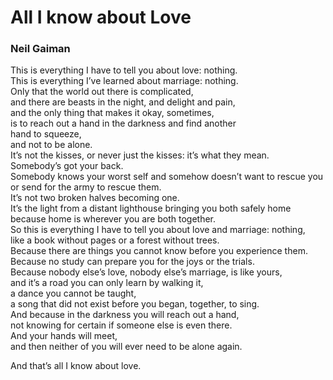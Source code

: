 # All I know about Love

### Neil Gaiman

This is everything I have to tell you about love: nothing.  
This is everything I’ve learned about marriage: nothing.  
Only that the world out there is complicated,  
and there are beasts in the night, and delight and pain,  
and the only thing that makes it okay, sometimes,  
is to reach out a hand in the darkness and find another  
hand to squeeze,  
and not to be alone.  
It’s not the kisses, or never just the kisses: it’s what they mean.  
Somebody’s got your back.  
Somebody knows your worst self and somehow doesn’t want to rescue you  
or send for the army to rescue them.  
It’s not two broken halves becoming one.  
It’s the light from a distant lighthouse bringing you both safely home  
because home is wherever you are both together.  
So this is everything I have to tell you about love and marriage: nothing,  
like a book without pages or a forest without trees.  
Because there are things you cannot know before you experience them.  
Because no study can prepare you for the joys or the trials.  
Because nobody else’s love, nobody else’s marriage, is like yours,  
and it’s a road you can only learn by walking it,  
a dance you cannot be taught,  
a song that did not exist before you began, together, to sing.  
And because in the darkness you will reach out a hand,  
not knowing for certain if someone else is even there.  
And your hands will meet,  
and then neither of you will ever need to be alone again.

And that’s all I know about love.
